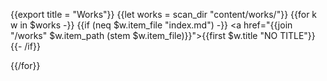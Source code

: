 {{export title = "Works"}}
{{let works = scan_dir "content/works/"}}
{{for k w in $works -}}
    {{if (neq $w.item_file "index.md") -}}
    <a href="{{join "/works" $w.item_path (stem $w.item_file)}}">{{first $w.title "NO TITLE"}}</a><br>
    {{- /if}}

{{/for}}



